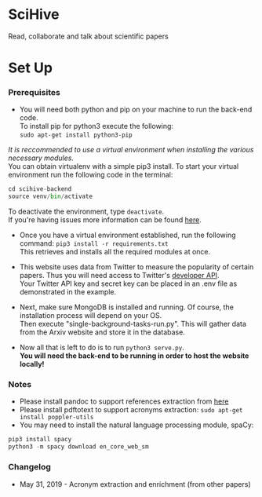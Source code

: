 # SciHive 

Read, collaborate and talk about scientific papers

# Set Up

### Prerequisites 
- You will need both python and pip on your machine to run the back-end code.  
To install pip for python3 execute the following:  
`sudo apt-get install python3-pip`

*It is reccommended to use a virtual environment when installing the various necessary modules.*  
You can obtain virtualenv with a simple pip3 install.
To start your virtual environment run the following code in the terminal:  
```python
cd scihive-backend
source venv/bin/activate
```
To deactivate the environment, type `deactivate`.  
If you're having issues more information can be found [here](https://docs.python-guide.org/dev/virtualenvs/).

- Once you have a virtual environment established, run the following command:
`pip3 install -r requirements.txt`  
This retrieves and installs all the required modules at once. 

- This website uses data from Twitter to measure the popularity of certain papers. Thus you will need access to Twitter's [developer API](https://docs.inboundnow.com/guide/create-twitter-application/).  
Your Twitter API key and secret key can be placed in an .env file as demonstrated in the example.

- Next, make sure MongoDB is installed and running. Of course, the installation process will depend on your OS.  
Then execute "single-background-tasks-run.py". This will gather data from the Arxiv website and store it in the database. 

- Now all that is left to do is to run `python3 serve.py`.  
**You will need the back-end to be running in order to host the website locally!**

### Notes
- Please install pandoc to support references extraction from [here](https://pandoc.org/installing.html)
- Please install pdftotext to support acronyms extraction: `sudo apt-get install poppler-utils`
- You may need to install the natural language processing module, spaCy:  
```python
pip3 install spacy 
python3 -m spacy download en_core_web_sm
``` 

### Changelog

- May 31, 2019 - Acronym extraction and enrichment (from other papers)
